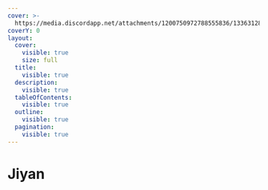 ```yaml
---
cover: >-
  https://media.discordapp.net/attachments/1200750972788555836/1336312851698024478/image.png?ex=67a359d3&is=67a20853&hm=def15158f4c8701ee2d8100b7153e7f9de41a100e68330eea73c674fb4d23f6d&=&format=webp&quality=lossless&width=825&height=172
coverY: 0
layout:
  cover:
    visible: true
    size: full
  title:
    visible: true
  description:
    visible: true
  tableOfContents:
    visible: true
  outline:
    visible: true
  pagination:
    visible: true
---
```


# Jiyan

